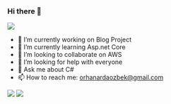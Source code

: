 ### Hi there 👋

<div>
    <img align=top src="https://media2.giphy.com/media/fxfGR5QcTqxWrbvsxT/giphy.gif?cid=790b761163ffad4e44b92d8c8c26b3ce90211615768e23df&rid=giphy.gif&ct=g"/>
<div>


- 🔭 I’m currently working on Blog Project
- 🌱 I’m currently learning Asp.net Core
- 👯 I’m looking to collaborate on AWS
- 🤔 I’m looking for help with everyone
- 💬 Ask me about C#
- 📫 How to reach me: orhanardaozbek@gmail.com

<div>
    <img align=top src="https://github-readme-stats.vercel.app/api/top-langs/?username=orhanozbek&layout=compact&show_icons=true&title_color=ffffff&icon_color=34abeb&text_color=daf7dc&bg_color=151515"/>
    <img align=top src="https://github-readme-stats.vercel.app/api?username=orhanozbek&show_icons=true&title_color=ffffff&icon_color=34abeb&text_color=daf7dc&bg_color=151515"/>
<div>
